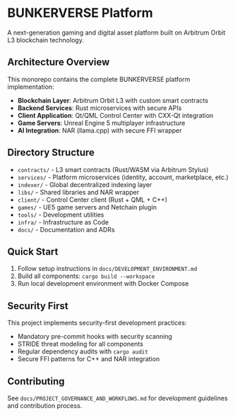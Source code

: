 # BUNKERVERSE Platform

A next-generation gaming and digital asset platform built on Arbitrum Orbit L3 blockchain technology.

## Architecture Overview

This monorepo contains the complete BUNKERVERSE platform implementation:

- **Blockchain Layer**: Arbitrum Orbit L3 with custom smart contracts
- **Backend Services**: Rust microservices with secure APIs
- **Client Application**: Qt/QML Control Center with CXX-Qt integration
- **Game Servers**: Unreal Engine 5 multiplayer infrastructure
- **AI Integration**: NAR (llama.cpp) with secure FFI wrapper

## Directory Structure

- `contracts/` - L3 smart contracts (Rust/WASM via Arbitrum Stylus)
- `services/` - Platform microservices (identity, account, marketplace, etc.)
- `indexer/` - Global decentralized indexing layer
- `libs/` - Shared libraries and NAR wrapper
- `client/` - Control Center client (Rust + QML + C++)
- `games/` - UE5 game servers and Netchain plugin
- `tools/` - Development utilities
- `infra/` - Infrastructure as Code
- `docs/` - Documentation and ADRs

## Quick Start

1. Follow setup instructions in `docs/DEVELOPMENT_ENVIRONMENT.md`
2. Build all components: `cargo build --workspace`
3. Run local development environment with Docker Compose

## Security First

This project implements security-first development practices:
- Mandatory pre-commit hooks with security scanning
- STRIDE threat modeling for all components  
- Regular dependency audits with `cargo audit`
- Secure FFI patterns for C++ and NAR integration

## Contributing

See `docs/PROJECT_GOVERNANCE_AND_WORKFLOWS.md` for development guidelines and contribution process.